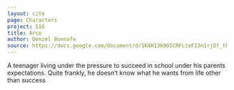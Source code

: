 ```yaml
---
layout: cite
page: Characters
project: S16
title: Arco
author: Denzel Buenafe
source: https://docs.google.com/document/d/1K4H1369GSCRFLteF23n1rjDf_tke8aqb4F7cfBas3RI/edit?usp=sharing
---
```

A teenager living under the pressure to succeed in school under his parents expectations. Quite frankly, he doesn’t know what he wants from life other than success
